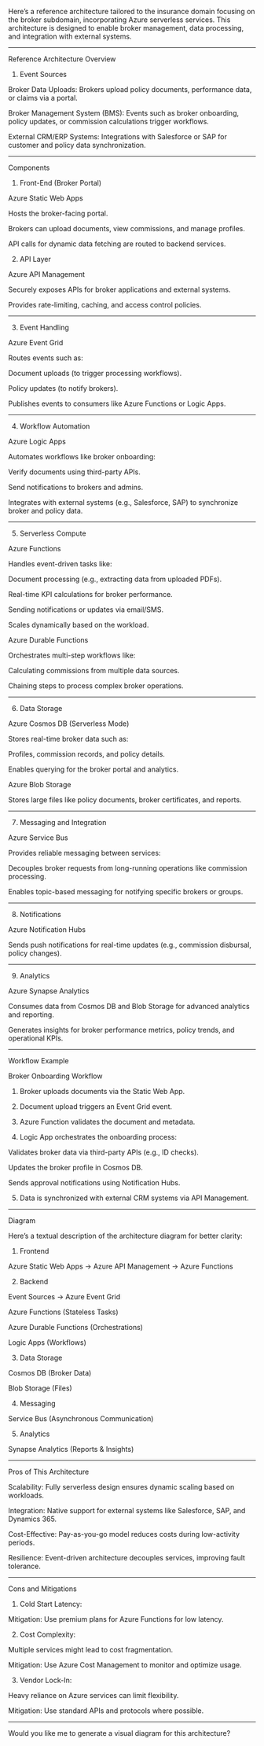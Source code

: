 Here’s a reference architecture tailored to the insurance domain focusing on the broker subdomain, incorporating Azure serverless services. This architecture is designed to enable broker management, data processing, and integration with external systems.


---

Reference Architecture Overview

1. Event Sources

Broker Data Uploads: Brokers upload policy documents, performance data, or claims via a portal.

Broker Management System (BMS): Events such as broker onboarding, policy updates, or commission calculations trigger workflows.

External CRM/ERP Systems: Integrations with Salesforce or SAP for customer and policy data synchronization.



---

Components

1. Front-End (Broker Portal)

Azure Static Web Apps

Hosts the broker-facing portal.

Brokers can upload documents, view commissions, and manage profiles.

API calls for dynamic data fetching are routed to backend services.



2. API Layer

Azure API Management

Securely exposes APIs for broker applications and external systems.

Provides rate-limiting, caching, and access control policies.




---

3. Event Handling

Azure Event Grid

Routes events such as:

Document uploads (to trigger processing workflows).

Policy updates (to notify brokers).


Publishes events to consumers like Azure Functions or Logic Apps.




---

4. Workflow Automation

Azure Logic Apps

Automates workflows like broker onboarding:

Verify documents using third-party APIs.

Send notifications to brokers and admins.


Integrates with external systems (e.g., Salesforce, SAP) to synchronize broker and policy data.




---

5. Serverless Compute

Azure Functions

Handles event-driven tasks like:

Document processing (e.g., extracting data from uploaded PDFs).

Real-time KPI calculations for broker performance.

Sending notifications or updates via email/SMS.


Scales dynamically based on the workload.


Azure Durable Functions

Orchestrates multi-step workflows like:

Calculating commissions from multiple data sources.

Chaining steps to process complex broker operations.





---

6. Data Storage

Azure Cosmos DB (Serverless Mode)

Stores real-time broker data such as:

Profiles, commission records, and policy details.


Enables querying for the broker portal and analytics.


Azure Blob Storage

Stores large files like policy documents, broker certificates, and reports.




---

7. Messaging and Integration

Azure Service Bus

Provides reliable messaging between services:

Decouples broker requests from long-running operations like commission processing.

Enables topic-based messaging for notifying specific brokers or groups.





---

8. Notifications

Azure Notification Hubs

Sends push notifications for real-time updates (e.g., commission disbursal, policy changes).




---

9. Analytics

Azure Synapse Analytics

Consumes data from Cosmos DB and Blob Storage for advanced analytics and reporting.

Generates insights for broker performance metrics, policy trends, and operational KPIs.




---

Workflow Example

Broker Onboarding Workflow

1. Broker uploads documents via the Static Web App.


2. Document upload triggers an Event Grid event.


3. Azure Function validates the document and metadata.


4. Logic App orchestrates the onboarding process:

Validates broker data via third-party APIs (e.g., ID checks).

Updates the broker profile in Cosmos DB.

Sends approval notifications using Notification Hubs.



5. Data is synchronized with external CRM systems via API Management.




---

Diagram

Here’s a textual description of the architecture diagram for better clarity:

1. Frontend

Azure Static Web Apps → Azure API Management → Azure Functions



2. Backend

Event Sources → Azure Event Grid

Azure Functions (Stateless Tasks)

Azure Durable Functions (Orchestrations)

Logic Apps (Workflows)



3. Data Storage

Cosmos DB (Broker Data)

Blob Storage (Files)



4. Messaging

Service Bus (Asynchronous Communication)



5. Analytics

Synapse Analytics (Reports & Insights)





---

Pros of This Architecture

Scalability: Fully serverless design ensures dynamic scaling based on workloads.

Integration: Native support for external systems like Salesforce, SAP, and Dynamics 365.

Cost-Effective: Pay-as-you-go model reduces costs during low-activity periods.

Resilience: Event-driven architecture decouples services, improving fault tolerance.



---

Cons and Mitigations

1. Cold Start Latency:

Mitigation: Use premium plans for Azure Functions for low latency.



2. Cost Complexity:

Multiple services might lead to cost fragmentation.

Mitigation: Use Azure Cost Management to monitor and optimize usage.



3. Vendor Lock-In:

Heavy reliance on Azure services can limit flexibility.

Mitigation: Use standard APIs and protocols where possible.





---

Would you like me to generate a visual diagram for this architecture?

